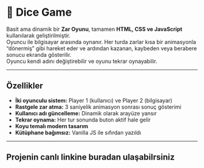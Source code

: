 # 🎲 Dice Game

Basit ama dinamik bir **Zar Oyunu**, tamamen **HTML, CSS ve JavaScript** kullanılarak geliştirilmiştir.  
Oyuncu ile bilgisayar arasında oynanır. Her turda zarlar kısa bir animasyonla “dönermiş” gibi hareket eder ve ardından kazanan, kaybeden veya berabere sonucu ekranda gösterilir.  
Oyuncu kendi adını değiştirebilir ve oyunu tekrar oynayabilir.

---

##  Özellikler

-  **İki oyunculu sistem:** Player 1 (kullanıcı) ve Player 2 (bilgisayar)  
-  **Rastgele zar atma:** 3 saniyelik animasyon sonrası sonuç gösterimi  
-  **Kullanıcı adı güncelleme:** Dinamik olarak arayüze yansır  
-  **Tekrar oynama:** Her tur sonunda buton aktif hale gelir  
-  **Koyu temalı modern tasarım**  
-  **Kütüphane bağımsız:** Vanilla JS ile sıfırdan yazıldı  

---

## Projenin canlı linkine buradan ulaşabilrsiniz 

[
](https://fnuryigit.github.io/Dice-Game/)

